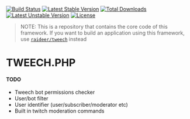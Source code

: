 [![Build Status](https://travis-ci.org/raideer/tweech-framework.svg?branch=master)](https://travis-ci.org/raideer/tweech-framework)
[![Latest Stable Version](https://poser.pugx.org/raideer/tweech-framework/v/stable)](https://packagist.org/packages/raideer/tweech-framework) [![Total Downloads](https://poser.pugx.org/raideer/tweech-framework/downloads)](https://packagist.org/packages/raideer/tweech-framework) [![Latest Unstable Version](https://poser.pugx.org/raideer/tweech-framework/v/unstable)](https://packagist.org/packages/raideer/tweech-framework) [![License](https://poser.pugx.org/raideer/tweech-framework/license)](https://packagist.org/packages/raideer/tweech-framework)

>NOTE: This is a repository that contains the core code of this framework. If you want to build an application using this framework, use [`raideer/tweech`](https://github.com/raideer/tweech) instead
# TWEECH.PHP
#### TODO
* Tweech bot permissions checker
* User/bot filter
* User identifier (user/subscriber/moderator etc)
* Built in twitch moderation commands
